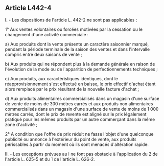 Article L442-4
----
I. - Les dispositions de l'article L. 442-2 ne sont pas applicables :

1° Aux ventes volontaires ou forcées motivées par la cessation ou le changement
d'une activité commerciale :

a) Aux produits dont la vente présente un caractère saisonnier marqué, pendant
la période terminale de la saison des ventes et dans l'intervalle compris entre
deux saisons de vente ;

b) Aux produits qui ne répondent plus à la demande générale en raison de
l'évolution de la mode ou de l'apparition de perfectionnements techniques ;

c) Aux produits, aux caractéristiques identiques, dont le réapprovisionnement
s'est effectué en baisse, le prix effectif d'achat étant alors remplacé par le
prix résultant de la nouvelle facture d'achat ;

d) Aux produits alimentaires commercialisés dans un magasin d'une surface de
vente de moins de 300 mètres carrés et aux produits non alimentaires
commercialisés dans un magasin d'une surface de vente de moins de 1 000 mètres
carrés, dont le prix de revente est aligné sur le prix légalement pratiqué pour
les mêmes produits par un autre commerçant dans la même zone d'activité ;

2° A condition que l'offre de prix réduit ne fasse l'objet d'une quelconque
publicité ou annonce à l'extérieur du point de vente, aux produits périssables à
partir du moment où ils sont menacés d'altération rapide.

II. - Les exceptions prévues au I ne font pas obstacle à l'application du 2 de
l'article L. 625-5 et du 1 de l'article L. 626-2.
